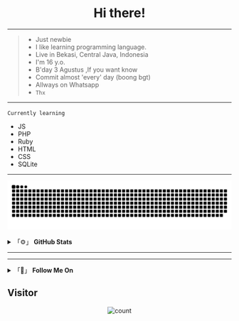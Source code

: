 <h1 align='center'> Hi there!</h1>


--------


> * Just newbie
> * I like learning programming language.
> * Live in Bekasi, Central Java, Indonesia
> * I'm 16 y.o.
> * B'day 3 Agustus
> ,If you want know 
> * Commit almost 'every' day (boong bgt)
> * Allways on Whatsapp
> * `Thx`
--------

`Currently learning`

* JS
* PHP
* Ruby
* HTML
* CSS
* SQLite

--------

![「Bran Pedia」](https://github.com/Platane/snk/raw/output/github-contribution-grid-snake.svg)

<details>
    <summary>「⚙️」 <b>GitHub Stats</b></summary><br/>

  <p align="center">
  <a href="https://github.com/branpedia"><img src="https://github-readme-stats.vercel.app/api/top-langs/?username=branpedia&layout=compact&theme=nightowl" /></a>
</p>
  
  <p align="center">
  <a href="https://github.com/branpedia"><img src="https://github-profile-summary-cards.vercel.app/api/cards/profile-details?username=branpedia&theme=monokai" /></a>
</p>

</details>

---------
---------

<details>
    <summary>「🧧」 <b>Follow Me On</b></summary><br/>
<p align="center">
  <a href="https://www.instagram.com/bran_pedia"><img src="https://img.shields.io/badge/Instagram-E4405F?style=for-the-badge&logo=instagram&logoColor=white" /></a>
</p>

<p align="center">
  <a href="https://wa.me/6285795600265"><img src="https://img.shields.io/badge/WhatsApp-25D366?style=for-the-badge&logo=whatsapp&logoColor=white" /></a>
</p>

<p align="center">
  <a href="https://github.com/branpedia"><img src="https://img.shields.io/badge/Github-FFF?style=for-the-badge&logo=Github&logoColor=000000&link=https://github.com/branpedia" /></a>
</p>

</details>

  

## Visitor 
<p align="center">
<img align="center" alt="count" src="https://count.getloli.com/get/@:branpedia?theme=rule34">
</p>
